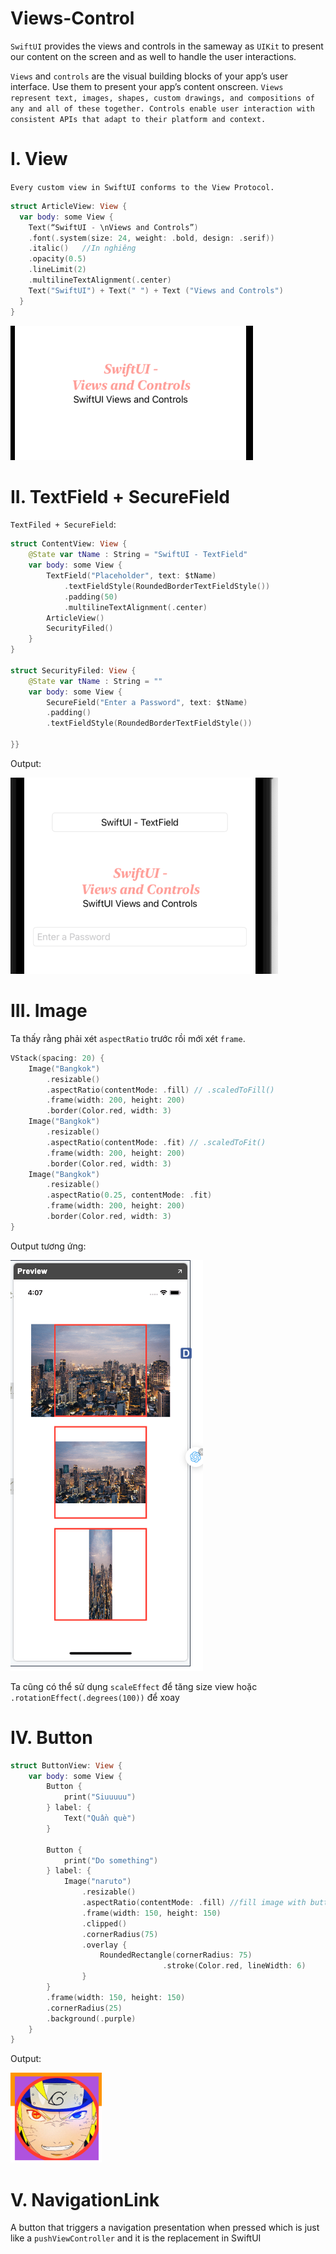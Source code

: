 # Views-Control

`SwiftUI` provides the views and controls in the sameway as `UIKit` to present our content on the screen and as well to handle the user interactions.

`Views` and `controls` are the visual building blocks of your app’s user interface. Use them to present your app’s content onscreen. `Views represent text, images, shapes, custom drawings, and compositions of any and all of these together. Controls enable user interaction with consistent APIs that adapt to their platform and context.`

# I. View

`Every custom view in SwiftUI conforms to the View Protocol.`

```swift
struct ArticleView: View {
  var body: some View {
    Text(“SwiftUI - \nViews and Controls”)
    .font(.system(size: 24, weight: .bold, design: .serif))
    .italic()   //In nghiêng
    .opacity(0.5)
    .lineLimit(2)
    .multilineTextAlignment(.center)
    Text("SwiftUI") + Text(" ") + Text ("Views and Controls")
  }
}
```

![](images/View-Controls/text.jpeg)

# II. TextField + SecureField

`TextFiled + SecureField`:

```swift
struct ContentView: View {
    @State var tName : String = "SwiftUI - TextField"
    var body: some View {
        TextField("Placeholder", text: $tName)
            .textFieldStyle(RoundedBorderTextFieldStyle())
            .padding(50)
            .multilineTextAlignment(.center)
        ArticleView()
        SecurityFiled()
    }
}

struct SecurityFiled: View {
    @State var tName : String = ""
    var body: some View {
        SecureField("Enter a Password", text: $tName)
        .padding()
        .textFieldStyle(RoundedBorderTextFieldStyle())
        
}}
```

Output:

![](images/View-Controls/textFiled.png)

# III. Image

Ta thấy rằng phải xét `aspectRatio` trước rồi mới xét `frame`.

```swift
VStack(spacing: 20) {
    Image("Bangkok")
        .resizable()
        .aspectRatio(contentMode: .fill) // .scaledToFill()
        .frame(width: 200, height: 200)
        .border(Color.red, width: 3)
    Image("Bangkok")
        .resizable()
        .aspectRatio(contentMode: .fit) // .scaledToFit()
        .frame(width: 200, height: 200)
        .border(Color.red, width: 3)
    Image("Bangkok")
        .resizable()
        .aspectRatio(0.25, contentMode: .fit)
        .frame(width: 200, height: 200)
        .border(Color.red, width: 3)
}
```

Output tương ứng: 

![](images/View-Controls/image.png)

Ta cũng có thể sử dụng `scaleEffect` để tăng size view hoặc `.rotationEffect(.degrees(100))` để xoay

# IV. Button

```swift
struct ButtonView: View {
    var body: some View {
        Button {
            print("Siuuuuu")
        } label: {
            Text("Quần què")
        }
        
        Button {
            print("Do something")
        } label: {
            Image("naruto")
                .resizable()
                .aspectRatio(contentMode: .fill) //fill image with button
                .frame(width: 150, height: 150)
                .clipped()
                .cornerRadius(75)
                .overlay {
                    RoundedRectangle(cornerRadius: 75)
                                  .stroke(Color.red, lineWidth: 6)
                }
        }
        .frame(width: 150, height: 150)  
        .cornerRadius(25)
        .background(.purple)
    }
}
```

Output:

![](images/View-Controls/button.png)

# V. NavigationLink

A button that triggers a navigation presentation when pressed which is just like a `pushViewController` and it is the replacement in SwiftUI